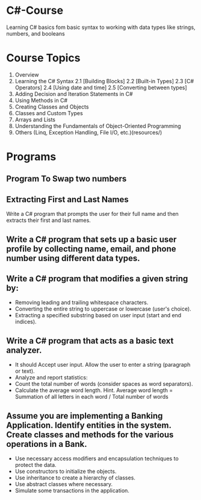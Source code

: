 # C#-Course
Learning C# basics fom basic syntax to working with data types like strings, numbers, and booleans

# Course Topics
1. Overview
2. Learning the C# Syntax
  2.1 [Building Blocks]
  2.2 [Built-in Types]
  2.3 [C# Operators]
  2.4 [Using date and time]
  2.5 [Converting between types]
3. Adding Decision and Iteration Statements in C#
4. Using Methods in C#
5. Creating Classes and Objects
6. Classes and Custom Types
7. Arrays and Lists
8. Understanding the Fundamentals of Object-Oriented Programming
9. Others (Linq, Exception Handling, File I/O, etc.)(resources/)

# Programs

## Program To Swap two numbers

## Extracting First and Last Names
 Write a C# program that prompts the user for their full name and then extracts their first and last names.
 
## Write a C# program that sets up a basic user profile by collecting name, email, and phone number using different data types.

## Write a C# program that modifies a given string by:
* Removing leading and trailing whitespace characters.
* Converting the entire string to uppercase or lowercase (user's choice).
* Extracting a specified substring based on user input (start and end indices).

## Write a C# program that acts as a basic text analyzer.
* It should Accept user input. Allow the user to enter a string (paragraph or text).
* Analyze and report statistics:
* Count the total number of words (consider spaces as word separators).
* Calculate the average word length. Hint. Average word length = Summation of all letters in each word / Total number of words

## Assume you are implementing a Banking Application. Identify entities in the system. Create classes and methods for the various operations in a Bank.

* Use necessary access modifiers and encapsulation techniques to protect the data.
* Use constructors to initialize the objects.
* Use inheritance to create a hierarchy of classes.
* Use abstract classes where necessary.
* Simulate some transactions in the application.

